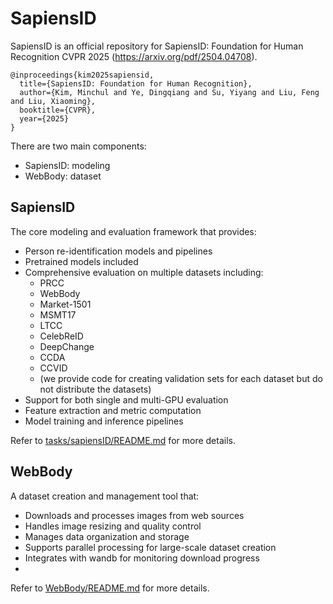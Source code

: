 # SapiensID

SapiensID is an official repository for SapiensID: Foundation for Human Recognition CVPR 2025 (https://arxiv.org/pdf/2504.04708).

```
@inproceedings{kim2025sapiensid,
  title={SapiensID: Foundation for Human Recognition},
  author={Kim, Minchul and Ye, Dingqiang and Su, Yiyang and Liu, Feng and Liu, Xiaoming},
  booktitle={CVPR},
  year={2025}
}
```

There are two main components:
- SapiensID: modeling
- WebBody: dataset

## SapiensID
The core modeling and evaluation framework that provides:
- Person re-identification models and pipelines
- Pretrained models included
- Comprehensive evaluation on multiple datasets including:
  - PRCC
  - WebBody
  - Market-1501
  - MSMT17
  - LTCC
  - CelebReID
  - DeepChange
  - CCDA
  - CCVID
  - (we provide code for creating validation sets for each dataset but do not distribute the datasets)
- Support for both single and multi-GPU evaluation
- Feature extraction and metric computation
- Model training and inference pipelines

Refer to [tasks/sapiensID/README.md](tasks/sapiensID/README.md) for more details.

## WebBody
A dataset creation and management tool that:
- Downloads and processes images from web sources
- Handles image resizing and quality control
- Manages data organization and storage
- Supports parallel processing for large-scale dataset creation
- Integrates with wandb for monitoring download progress
- 

Refer to [WebBody/README.md](tasks/WebBody/README.md) for more details.